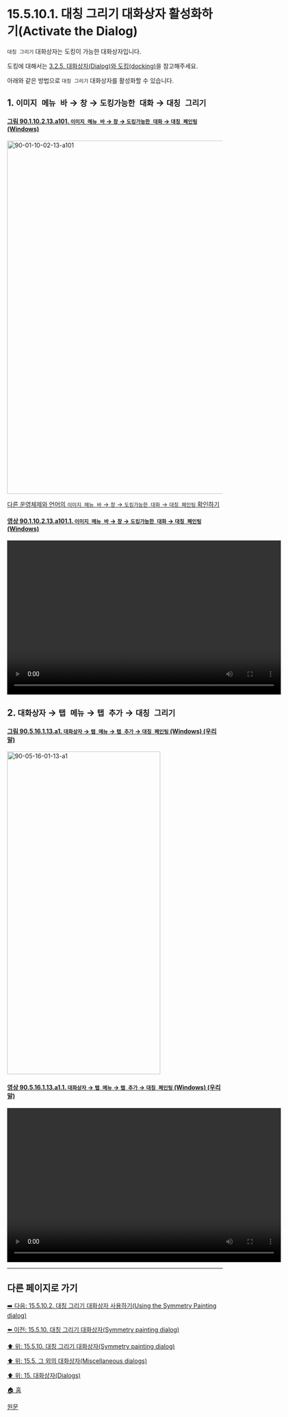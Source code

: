 # 15.5.10.1. 대칭 그리기 대화상자 활성화하기(Activate the Dialog)

`대칭 그리기` 대화상자는 도킹이 가능한 대화상자입니다.

도킹에 대해서는 [3.2.5. 대화상자(Dialog)와 도킹(docking)](./03-02-05-00-dialogs-and-docking.md)을 참고해주세요.

아래와 같은 방법으로 `대칭 그리기` 대화상자를 활성화할 수 있습니다.

<a id="15-05-10-01-s1"></a>

## 1. `이미지 메뉴 바` → `창` → `도킹가능한 대화` → `대칭 그리기`

<a id="90-01-10-02-13-a101"></a>

#### [그림 90.1.10.2.13.a101. `이미지 메뉴 바` → `창` → `도킹가능한 대화` → `대칭 페인팅` (Windows)](./90-01-10-02-13-symmetry_painting.md#90-01-10-02-13-a101)
<img width="980" height="825" alt="90-01-10-02-13-a101" src="https://github.com/user-attachments/assets/c901fbfb-1d26-4d8c-a7bd-e30f6b112248" />

[다른 운영체제와 언어의 `이미지 메뉴 바` → `창` → `도킹가능한 대화` → `대칭 페인팅` 확인하기](./90-01-10-02-13-symmetry_painting.md#90-01-10-02-13-a102)

<a id="90-01-10-02-13-a101-01"></a>

#### [영상 90.1.10.2.13.a101.1. `이미지 메뉴 바` → `창` → `도킹가능한 대화` → `대칭 페인팅` (Windows)](./90-01-10-02-13-symmetry_painting.md#90-01-10-02-13-a101-01)
<video controls="controls" width="640" height="360" src="https://github.com/user-attachments/assets/c81e3046-871c-4f4a-9ae6-1096afc11484"></video>

<a id="15-05-10-01-s2"></a>

## 2. `대화상자` → `탭 메뉴` → `탭 추가` → `대칭 그리기`

<a id="90-05-16-01-13-a1"></a>

#### [그림 90.5.16.1.13.a1. `대화상자` → `탭 메뉴` → `탭 추가` → `대칭 페인팅` (Windows) (우리말)](./90-05-16-01-13-symmetry_painting.md#90-05-16-01-13-a1)
<img width="358" height="754" alt="90-05-16-01-13-a1" src="https://github.com/user-attachments/assets/3898447b-9fd0-4c34-a86a-c7db80863a68" />

<a id="90-05-16-01-13-a1-01"></a>

#### [영상 90.5.16.1.13.a1.1. `대화상자` → `탭 메뉴` → `탭 추가` → `대칭 페인팅` (Windows) (우리말)](./90-05-16-01-13-symmetry_painting.md#90-05-16-01-13-a1-01)
<video controls="controls" width="640" height="360" src="https://github.com/user-attachments/assets/579d0037-c98f-4151-a537-e72089248bf9"></video>

***

## 다른 페이지로 가기

[➡️ 다음: 15.5.10.2. 대칭 그리기 대화상자 사용하기(Using the Symmetry Painting dialog)](./15-05-10-02-00-using_the_symmetry_painting_dialog.md)

[⬅️ 이전: 15.5.10. 대칭 그리기 대화상자(Symmetry painting dialog)](./15-05-10-00-symmetry-painting-dialog.md)

[⬆️ 위: 15.5.10. 대칭 그리기 대화상자(Symmetry painting dialog)](./15-05-10-00-symmetry-painting-dialog.md)

[⬆️ 위: 15.5. 그 외의 대화상자(Miscellaneous dialogs)](./15-05-00-miscellaneous-dialogs.md)

[⬆️ 위: 15. 대화상자(Dialogs)](./15-00-dialogs.md)

[🏠 홈](./00-home.md)

[원문](https://docs.gimp.org/2.10/ko/gimp-symmetry-dialog.html#idm22292)